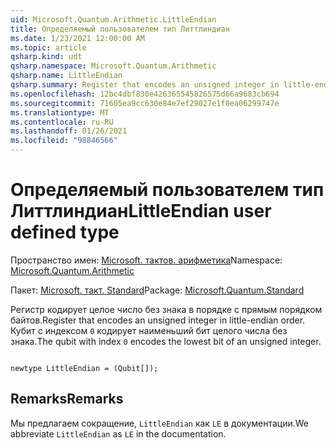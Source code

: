 ```yaml
---
uid: Microsoft.Quantum.Arithmetic.LittleEndian
title: Определяемый пользователем тип Литтлиндиан
ms.date: 1/23/2021 12:00:00 AM
ms.topic: article
qsharp.kind: udt
qsharp.namespace: Microsoft.Quantum.Arithmetic
qsharp.name: LittleEndian
qsharp.summary: Register that encodes an unsigned integer in little-endian order. The qubit with index `0` encodes the lowest bit of an unsigned integer.
ms.openlocfilehash: 12bc4dbf830e426365545826575d66a9683cb694
ms.sourcegitcommit: 71605ea9cc630e84e7ef29027e1f0ea06299747e
ms.translationtype: MT
ms.contentlocale: ru-RU
ms.lasthandoff: 01/26/2021
ms.locfileid: "98846566"
---
```

# <a name="littleendian-user-defined-type"></a><span data-ttu-id="0c391-102">Определяемый пользователем тип Литтлиндиан</span><span class="sxs-lookup"><span data-stu-id="0c391-102">LittleEndian user defined type</span></span>

<span data-ttu-id="0c391-103">Пространство имен: [Microsoft. тактов. арифметика](xref:Microsoft.Quantum.Arithmetic)</span><span class="sxs-lookup"><span data-stu-id="0c391-103">Namespace: [Microsoft.Quantum.Arithmetic](xref:Microsoft.Quantum.Arithmetic)</span></span>

<span data-ttu-id="0c391-104">Пакет: [Microsoft. такт. Standard](https://nuget.org/packages/Microsoft.Quantum.Standard)</span><span class="sxs-lookup"><span data-stu-id="0c391-104">Package: [Microsoft.Quantum.Standard](https://nuget.org/packages/Microsoft.Quantum.Standard)</span></span>


<span data-ttu-id="0c391-105">Регистр кодирует целое число без знака в порядке с прямым порядком байтов.</span><span class="sxs-lookup"><span data-stu-id="0c391-105">Register that encodes an unsigned integer in little-endian order.</span></span> <span data-ttu-id="0c391-106">Кубит с индексом `0` кодирует наименьший бит целого числа без знака.</span><span class="sxs-lookup"><span data-stu-id="0c391-106">The qubit with index `0` encodes the lowest bit of an unsigned integer.</span></span>

```qsharp

newtype LittleEndian = (Qubit[]);
```



## <a name="remarks"></a><span data-ttu-id="0c391-107">Remarks</span><span class="sxs-lookup"><span data-stu-id="0c391-107">Remarks</span></span>

<span data-ttu-id="0c391-108">Мы предлагаем сокращение, `LittleEndian` как `LE` в документации.</span><span class="sxs-lookup"><span data-stu-id="0c391-108">We abbreviate `LittleEndian` as `LE` in the documentation.</span></span>